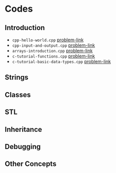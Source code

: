 # Codes
## Introduction
- `cpp-hello-world.cpp` [problem-link](https://www.hackerrank.com/challenges/cpp-hello-world/problem)
- `cpp-input-and-output.cpp` [problem-link](https://www.hackerrank.com/challenges/cpp-input-and-output/problem)
- `arrays-introduction.cpp` [problem-link](https://www.hackerrank.com/challenges/arrays-introduction/problem)
- `c-tutorial-functions.cpp` [problem-link](https://www.hackerrank.com/challenges/c-tutorial-functions/problem)
- `c-tutorial-basic-data-types.cpp` [problem-link](https://www.hackerrank.com/challenges/c-tutorial-basic-data-types/problem)
## Strings
## Classes
## STL
## Inheritance
## Debugging
## Other Concepts